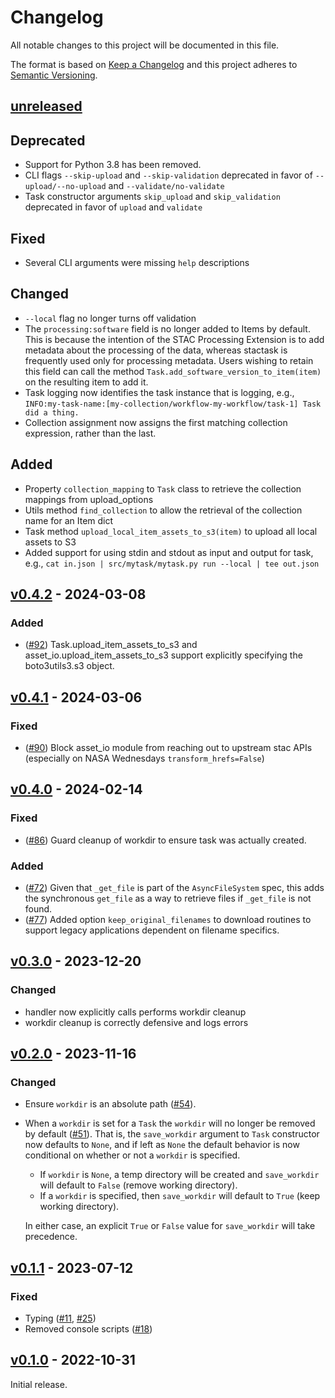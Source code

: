 # Changelog

All notable changes to this project will be documented in this file.

The format is based on [Keep a Changelog](http://keepachangelog.com/en/1.0.0/)
and this project adheres to [Semantic Versioning](http://semver.org/spec/v2.0.0.html).

## [unreleased]

## Deprecated

- Support for Python 3.8 has been removed.
- CLI flags `--skip-upload` and `--skip-validation` deprecated in favor of `--upload/--no-upload` and `--validate/no-validate`
- Task constructor arguments `skip_upload` and `skip_validation` deprecated in favor of `upload` and `validate`

## Fixed

- Several CLI arguments were missing `help` descriptions

## Changed

- `--local` flag no longer turns off validation
- The `processing:software` field is no longer added to Items by default. This is
  because the intention of the STAC Processing Extension is to add metadata about the
  processing of the data, whereas stactask is frequently used only for processing
  metadata. Users wishing to retain this field can call the method `Task.add_software_version_to_item(item)` on the resulting item to add it.
- Task logging now identifies the task instance that is logging, e.g.,
  `INFO:my-task-name:[my-collection/workflow-my-workflow/task-1] Task did a thing.`
- Collection assignment now assigns the first matching collection expression, rather
  than the last.

## Added

- Property `collection_mapping` to `Task` class to retrieve the collection mappings
  from upload_options
- Utils method `find_collection` to allow the retrieval of the collection name for
  an Item dict
- Task method `upload_local_item_assets_to_s3(item)` to upload all local assets to S3
- Added support for using stdin and stdout as input and output for task, e.g., `cat in.json | src/mytask/mytask.py run --local | tee out.json`

## [v0.4.2] - 2024-03-08

### Added

- ([#92](https://github.com/stac-utils/stac-task/pull/92)) Task.upload_item_assets_to_s3 and asset_io.upload_item_assets_to_s3 support explicitly specifying the boto3utils3.s3 object.

## [v0.4.1] - 2024-03-06

### Fixed

- ([#90](https://github.com/stac-utils/stac-task/pull/90)) Block asset_io
  module from reaching out to upstream stac APIs (especially on NASA Wednesdays
  `transform_hrefs=False`)

## [v0.4.0] - 2024-02-14

### Fixed

- ([#86](https://github.com/stac-utils/stac-task/pull/86)) Guard cleanup of workdir to ensure task was actually created.

### Added

- ([#72](https://github.com/stac-utils/stac-task/pull/72)) Given that `_get_file` is part of the `AsyncFileSystem` spec, this
  adds the synchronous `get_file` as a way to retrieve files if `_get_file` is
  not found.
- ([#77](https://github.com/stac-utils/stac-task/pull/77)) Added option `keep_original_filenames` to download routines to
  support legacy applications dependent on filename specifics.

## [v0.3.0] - 2023-12-20

### Changed

- handler now explicitly calls performs workdir cleanup
- workdir cleanup is correctly defensive and logs errors

## [v0.2.0] - 2023-11-16

### Changed

- Ensure `workdir` is an absolute path
  ([#54](https://github.com/stac-utils/stac-task/pull/51)).
- When a `workdir` is set for a `Task` the `workdir` will no longer be removed
  by default ([#51](https://github.com/stac-utils/stac-task/pull/51)). That is,
  the `save_workdir` argument to `Task` constructor now defaults to `None`, and
  if left as `None` the default behavior is now conditional on whether or not a
      `workdir` is specified.

  - If `workdir` is `None`, a temp directory will be created and `save_workdir`
    will default to `False` (remove working directory).
  - If a `workdir` is specified, then `save_workdir` will default to `True`
    (keep working directory).

  In either case, an explicit `True` or `False` value for `save_workdir` will
  take precedence.

## [v0.1.1] - 2023-07-12

### Fixed

- Typing ([#11](https://github.com/stac-utils/stac-task/pull/11), [#25](https://github.com/stac-utils/stac-task/pull/25))
- Removed console scripts ([#18](https://github.com/stac-utils/stac-task/pull/18))

## [v0.1.0] - 2022-10-31

Initial release.

[unreleased]: <https://github.com/stac-utils/stac-task/compare/v0.4.2...main>
[v0.4.2]: <https://github.com/stac-utils/stac-task/compare/v0.4.1...v0.4.2>
[v0.4.1]: <https://github.com/stac-utils/stac-task/compare/v0.4.0...v0.4.1>
[v0.4.0]: <https://github.com/stac-utils/stac-task/compare/v0.3.0...v0.4.0>
[v0.3.0]: <https://github.com/stac-utils/stac-task/compare/v0.2.0...v0.3.0>
[v0.2.0]: <https://github.com/stac-utils/stac-task/compare/v0.1.1...v0.2.0>
[v0.1.1]: <https://github.com/stac-utils/stac-task/compare/v0.1.0...v0.1.1>
[v0.1.0]: <https://github.com/stac-utils/stac-task/tree/v0.1.0>
